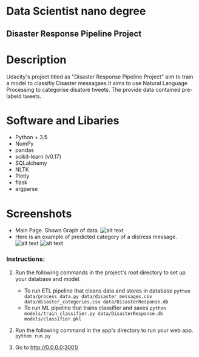 # Data Scientist nano degree

## Disaster Response Pipeline Project


# Description 
Udacity's project titled as "Disaster Response Pipeline Project" aim to train a model to classifiy Disaster messagaes.It aims to use Natural Language Processing to categorise disatore tweets. The provide data contained pre-labeld tweets.




# Software and Libaries
- Python + 3.5
- NumPy
- pandas
- scikit-learn (v0.17)
- SQLalchemy
- NLTK
- Plotly
- flask
- argparse

# Screenshots 
- Main Page. Shows Graph of data.
![alt text](https://github.com/yasir-almutairi/disaster-response/blob/master/screenshot/Screen%20Shot%202020-01-11%20at%207.35.57%20PM.png)
- Here is an example of predicted category of a distress message.
![alt text](https://github.com/yasir-almutairi/disaster-response/blob/master/screenshot/Screen%20Shot%202020-01-11%20at%207.45.14%20PM.png)
![alt text](https://github.com/yasir-almutairi/disaster-response/blob/master/screenshot/Screen%20Shot%202020-01-11%20at%207.45.23%20PM.png)
### Instructions:
1. Run the following commands in the project's root directory to set up your database and model.

    - To run ETL pipeline that cleans data and stores in database
        `python data/process_data.py data/disaster_messages.csv data/disaster_categories.csv data/DisasterResponse.db`
    - To run ML pipeline that trains classifier and saves
        `python models/train_classifier.py data/DisasterResponse.db models/classifier.pkl`

2. Run the following command in the app's directory to run your web app.
    `python run.py`

3. Go to http://0.0.0.0:3001/
